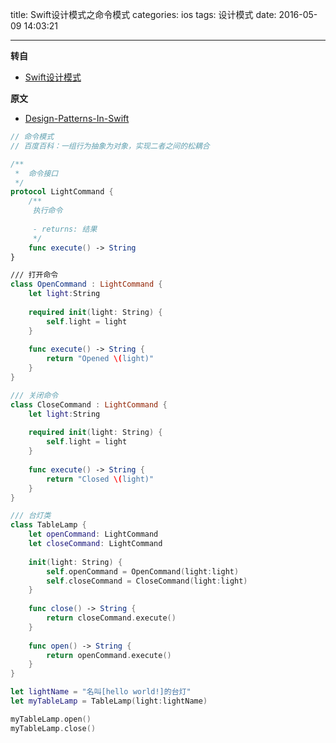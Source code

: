 title: Swift设计模式之命令模式
categories: ios
tags: 设计模式
date: 2016-05-09 14:03:21

---

<!--head-->

**转自**

* [Swift设计模式](http://qefee/tags/%E8%AE%BE%E8%AE%A1%E6%A8%A1%E5%BC%8F/)

**原文**

* [Design-Patterns-In-Swift](https://github.com/ochococo/Design-Patterns-In-Swift#behavioral)

```swift
// 命令模式
// 百度百科：一组行为抽象为对象，实现二者之间的松耦合

/**
 *  命令接口
 */
protocol LightCommand {
    /**
     执行命令
     
     - returns: 结果
     */
    func execute() -> String
}

/// 打开命令
class OpenCommand : LightCommand {
    let light:String
    
    required init(light: String) {
        self.light = light
    }
    
    func execute() -> String {
        return "Opened \(light)"
    }
}

/// 关闭命令
class CloseCommand : LightCommand {
    let light:String
    
    required init(light: String) {
        self.light = light
    }
    
    func execute() -> String {
        return "Closed \(light)"
    }
}

/// 台灯类
class TableLamp {
    let openCommand: LightCommand
    let closeCommand: LightCommand
    
    init(light: String) {
        self.openCommand = OpenCommand(light:light)
        self.closeCommand = CloseCommand(light:light)
    }
    
    func close() -> String {
        return closeCommand.execute()
    }
    
    func open() -> String {
        return openCommand.execute()
    }
}

let lightName = "名叫[hello world!]的台灯"
let myTableLamp = TableLamp(light:lightName)

myTableLamp.open()
myTableLamp.close()

```



<!--more-->



<!--body-->
